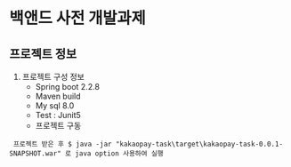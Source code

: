 # 백앤드 사전 개발과제

## 프로젝트 정보

1. 프로젝트 구성 정보
    + Spring boot 2.2.8
    + Maven build
    + My sql 8.0
    + Test : Junit5
    + 프로젝트 구동 
```
 프로젝트 받은 후 $ java -jar "kakaopay-task\target\kakaopay-task-0.0.1-SNAPSHOT.war" 로 java option 사용하여 실행
```
